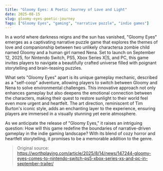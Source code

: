 ```yaml
---
title: "Gloomy Eyes: A Poetic Journey of Love and Light"
date: 2025-08-15
slug: gloomy-eyes-poetic-journey
Tags: ["Gloomy Eyes", "gaming", "narrative puzzle", "indie games"]
---
```


In a world where darkness reigns and the sun has vanished, "Gloomy Eyes" emerges as a captivating narrative puzzle game that explores the themes of love and companionship between two unlikely charactersa zombie child named Gloomy and a human girl named Nena. Set to launch on September 12, 2025, for Nintendo Switch, PS5, Xbox Series X|S, and PC, this game invites players to navigate a beautifully crafted universe filled with poignant storytelling and brain-teasing puzzles.

What sets "Gloomy Eyes" apart is its unique gameplay mechanic, described as a "self-coop" adventure, allowing players to switch between Gloomy and Nena to solve environmental challenges. This innovative approach not only enhances gameplay but also deepens the emotional connection between the characters, making their quest to restore sunlight to their world feel even more urgent and heartfelt. The art direction, reminiscent of Tim Burton's iconic style, adds an enchanting layer to the experience, ensuring players are immersed in a visually stunning yet eerie atmosphere.

As we anticipate the release of "Gloomy Eyes," it raises an intriguing question: How will this game redefine the boundaries of narrative-driven gameplay in the indie gaming landscape? With its blend of cozy horror and heartfelt storytelling, it promises to be a memorable addition to the genre.
> Original source: https://worthplaying.com/article/2025/8/14/news/147244-gloomy-eyes-comes-to-nintendo-switch-ps5-xbox-series-xs-and-pc-in-september-trailer/